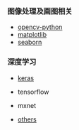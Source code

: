 ### 图像处理及画图相关
- [opencv-python](opencv.md)
- [matplotlib](matplotlib.md)
- [seaborn](seaborn.md)

### 深度学习
- [keras](keras.md)
- tensorflow
- mxnet

- [others](collect-code.md)
